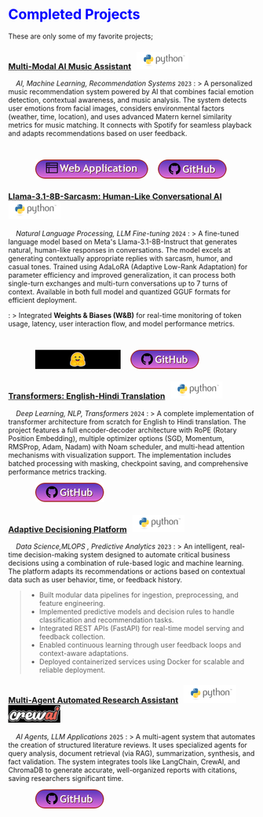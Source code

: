 # <span style="color:blue">Completed Projects</span>

These are only some of my favorite projects;
<!--- Multi-Modal AI Music Assistant project --->

<!-- title -->

### <a href="https://multi-modal-ma.onrender.com" title="Live Demo" target="_blank">Multi-Modal AI Music Assistant</a> &nbsp; ![image](/assets/icons/rsz_python-logo.png) &nbsp; 

<!-- body text -->

&nbsp; &nbsp; _AI, Machine Learning, Recommendation Systems_ `2023`
: > A personalized music recommendation system powered by AI that combines facial emotion detection, contextual awareness, and music analysis. The system detects user emotions from facial images, considers environmental factors (weather, time, location), and uses advanced Matern kernel similarity metrics for music matching. It connects with Spotify for seamless playback and adapts recommendations based on user feedback.

<!-- image -->

<p align="center"><img src=""></p>

<!-- buttons -->

&nbsp; &nbsp; &nbsp; &nbsp; &nbsp; &nbsp; &nbsp; <a href="https://multi-modal-ma.onrender.com" target="_blank"><img src="b.web_app.png" /></a> &nbsp; &nbsp; <a href="https://github.com/Gauri-Tripathi/Multi_Modal_MA_" target="_blank"><img src="b.github.png" /></a>

<!--- Llama-3.1-8B-Sarcasm project --->

<!-- title -->

### <a href="https://huggingface.co/Gauri-tr/llama-3.1-8b-sarcasm" title="Hugging Face Model" target="_blank">Llama-3.1-8B-Sarcasm: Human-Like Conversational AI</a> &nbsp; ![image](/assets/icons/rsz_python-logo.png)

<!-- body text -->

&nbsp; &nbsp; _Natural Language Processing, LLM Fine-tuning_ `2024`
: > A fine-tuned language model based on Meta's Llama-3.1-8B-Instruct that generates natural, human-like responses in conversations. The model excels at generating contextually appropriate replies with sarcasm, humor, and casual tones. Trained using AdaLoRA (Adaptive Low-Rank Adaptation) for parameter efficiency and improved generalization, it can process both single-turn exchanges and multi-turn conversations up to 7 turns of context. Available in both full model and quantized GGUF formats for efficient deployment.

: > Integrated **Weights & Biases (W&B)** for real-time monitoring of token usage, latency, user interaction flow, and model performance metrics.

<!-- image -->

<p align="center"><img src=""></p>

<!-- buttons -->

&nbsp; &nbsp; &nbsp; &nbsp; &nbsp; &nbsp; &nbsp; <a href="https://huggingface.co/Gauri-tr/llama-3.1-8b-sarcasm" target="_blank"><img src="b.hf.png" /></a> &nbsp; &nbsp; <a href="https://github.com/Gauri-Tripathi/Conversation-Helper" target="_blank"><img src="b.github.png" /></a>

 

<!--- Transformers from Scratch project --->

<!-- title -->

### <a href="https://github.com/Gauri-Tripathi/Transformers-English-Hindi" title="GitHub Repository" target="_blank">Transformers: English-Hindi Translation</a> &nbsp; ![image](/assets/icons/rsz_python-logo.png)

<!-- body text -->

&nbsp; &nbsp; _Deep Learning, NLP, Transformers_ `2024`
: > A complete implementation of transformer architecture from scratch for English to Hindi translation. The project features a full encoder-decoder architecture with RoPE (Rotary Position Embedding), multiple optimizer options (SGD, Momentum, RMSProp, Adam, Nadam) with Noam scheduler, and multi-head attention mechanisms with visualization support. The implementation includes batched processing with masking, checkpoint saving, and comprehensive performance metrics tracking.

<!-- image -->

<p align="center"></p>

<!-- buttons -->

&nbsp; &nbsp; &nbsp; &nbsp; &nbsp; &nbsp; &nbsp; <a href="https://github.com/Gauri-Tripathi/Transformers-English-Hindi" target="_blank"><img src="b.github.png" /></a>



<!--- Food Delivery Prediction project --->

<!-- title -->

### <a href="https://github.com/Gauri-Tripathi/Food-Delivery-Analysis" title="GitHub Repository" target="_blank">Adaptive Decisioning Platform</a> &nbsp; ![image](/assets/icons/rsz_python-logo.png) &nbsp; 

<!-- body text -->

&nbsp; &nbsp; _Data Science,MLOPS , Predictive Analytics_ `2023`
: > An intelligent, real-time decision-making system designed to automate critical business decisions using a combination of rule-based logic and machine learning. The platform adapts its recommendations or actions based on contextual data such as user behavior, time, or feedback history.

>
> - Built modular data pipelines for ingestion, preprocessing, and feature engineering.  
> - Implemented predictive models and decision rules to handle classification and recommendation tasks.  
> - Integrated REST APIs (FastAPI) for real-time model serving and feedback collection.  
> - Enabled continuous learning through user feedback loops and context-aware adaptations.  
> - Deployed containerized services using Docker for scalable and reliable deployment.



<!-- image -->

<!--<p align="center"><iframe src="delivery_visualization.html" width="100%" height="500px" frameborder="0"></iframe></p> -->

<!-- buttons -->

<!--&nbsp; &nbsp; &nbsp; &nbsp; &nbsp; &nbsp; &nbsp; <a href="delivery_visualization.html" target="_blank"><img src="b.dashboard.png" /></a> &nbsp; &nbsp; -->

<!--- Multi-Agent System project --->

<!-- title -->

### <a href="https://github.com/Gauri-Tripathi/Portfolio-Generator-Agent" title="GitHub Repository" target="_blank">Multi-Agent Automated Research Assistant</a> &nbsp; ![image](/assets/icons/rsz_python-logo.png) ![image](/assets/icons/crew_ai_logo.png)

<!-- body text -->

&nbsp; &nbsp; _AI Agents, LLM Applications_ `2025`
: > A multi-agent system that automates the creation of structured literature reviews. It uses specialized agents for query analysis, document retrieval (via RAG), summarization, synthesis, and fact validation. The system integrates tools like LangChain, CrewAI, and ChromaDB to generate accurate, well-organized reports with citations, saving researchers significant time.

<!-- image -->

<p align="center"></p>

<!-- buttons -->

&nbsp; &nbsp; &nbsp; &nbsp; &nbsp; &nbsp; &nbsp; <a href="https://github.com/Gauri-Tripathi/Portfolio-Generator-Agent" target="_blank"><img src="b.github.png" /></a>

